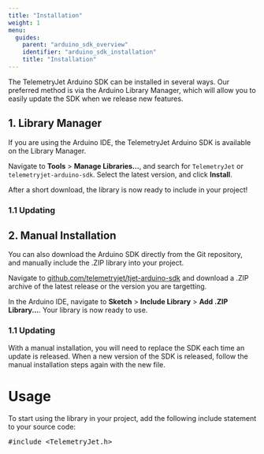 ```yaml
---
title: "Installation"
weight: 1
menu:
  guides:
    parent: "arduino_sdk_overview"
    identifier: "arduino_sdk_installation"
    title: "Installation"
---
```


The TelemetryJet Arduino SDK can be installed in several ways. Our preferred method is via the Arduino Library
Manager, which will allow you to easily update the SDK when we release new features.

## 1. Library Manager

If you are using the Arduino IDE, the TelemetryJet Arduino SDK is available on the Library Manager.

Navigate to **Tools** > **Manage Libraries...**, and search for `TelemetryJet` or `telemetryjet-arduino-sdk`.
Select the latest version, and click **Install**. 

After a short download, the library is now ready to include in your project! 

### 1.1 Updating



## 2. Manual Installation

You can also download the Arduino SDK directly from the Git repository, and manually include the .ZIP library into your project. 

Navigate to [github.com/telemetryjet/tjet-arduino-sdk](https://github.com/telemetryjet/tjet-arduino-sdk) and download a .ZIP archive of the latest release or the version you are targetting.

In the Arduino IDE, navigate to **Sketch** > **Include Library** > **Add .ZIP Library...**. Your library is now ready to use. 

### 1.1 Updating
With a manual installation, you will need to replace the SDK each time an update is released. When a new version of the SDK is released, follow the manual installation steps again with the new file. 

# Usage

To start using the library in your project, add the following include statement to your source code:

<pre>
#include &lt;TelemetryJet.h&gt;
</pre>